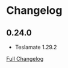 # Changelog

## 0.24.0

* Teslamate 1.29.2

[Full Changelog](https://github.com/matt-FFFFFF/hassio-addon-teslamate/blob/main/CHANGELOG-FULL.md)
